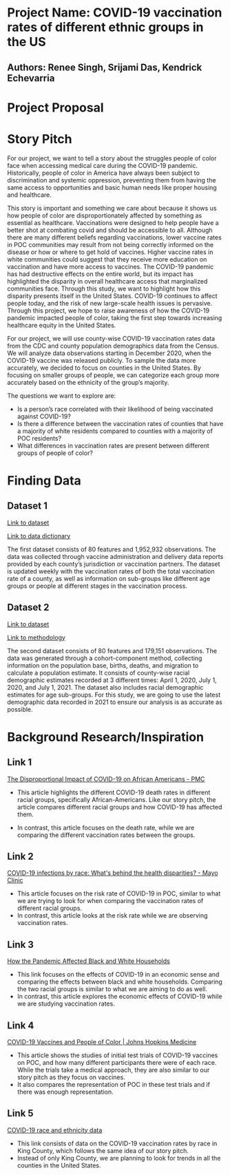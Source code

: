 # Project Name: COVID-19 vaccination rates of different ethnic groups in the US
## Authors: Renee Singh, Srijami Das, Kendrick Echevarria

# Project Proposal
# Story Pitch
For our project, we want to tell a story about the struggles people of color face when accessing medical care during the COVID-19 pandemic. Historically, people of color in America have always been subject to discrimination and systemic oppression, preventing them from having the same access to opportunities and basic human needs like proper housing and healthcare. 

This story is important and something we care about because it shows us how people of color are disproportionately affected by something as essential as healthcare. Vaccinations were designed to help people have a better shot at combating covid and should be accessible to all. Although there are many different beliefs regarding vaccinations, lower vaccine rates in POC communities may result from not being correctly informed on the disease or how or where to get hold of vaccines. Higher vaccine rates in white communities could suggest that they receive more education on vaccination and have more access to vaccines. The COVID-19 pandemic has had destructive effects on the entire world, but its impact has highlighted the disparity in overall healthcare access that marginalized communities face. Through this study, we want to highlight how this disparity presents itself in the United States. COVID-19 continues to affect people today, and the risk of new large-scale health issues is pervasive. Through this project, we hope to raise awareness of how the COVID-19 pandemic impacted people of color, taking the first step towards increasing healthcare equity in the United States.

For our project, we will use county-wise COVID-19 vaccination rates data from the CDC and county population demographics data from the Census. We will analyze data observations starting in December 2020, when the COVID-19 vaccine was released publicly. To sample the data more accurately, we decided to focus on counties in the United States. By focusing on smaller groups of people, we can categorize each group more accurately based on the ethnicity of the group’s majority. 

The questions we want to explore are:
* Is a person’s race correlated with their likelihood of being vaccinated against COVID-19?
* Is there a difference between the vaccination rates of counties that have a majority of white residents compared to counties with a majority of POC residents?
* What differences in vaccination rates are present between different groups of people of color?

# Finding Data

## Dataset 1
[Link to dataset](https://data.cdc.gov/Vaccinations/COVID-19-Vaccinations-in-the-United-States-County/8xkx-amqh) 

[Link to data dictionary](https://data.cdc.gov/api/views/8xkx-amqh/files/355b5160-7bd0-47bb-95ca-3c361fe758f9?download=true&filename=DataDictionary_v36_12082022.xlsx)


The first dataset consists of 80 features and 1,952,932 observations. The data was collected through vaccine administration and delivery data reports provided by each county’s jurisdiction or vaccination partners. The dataset is updated weekly with the vaccination rates of both the total vaccination rate of a county, as well as information on sub-groups like different age groups or people at different stages in the vaccination process. 


## Dataset 2
[Link to dataset](https://www.census.gov/data/tables/time-series/demo/popest/2020s-counties-detail.html)  

[Link to methodology](https://www2.census.gov/programs-surveys/popest/technical-documentation/methodology/2020-2021/methods-statement-v2021.pdf) 


The second dataset consists of 80 features and 179,151 observations. The data was generated through a cohort-component method, collecting information on the population base, births, deaths, and migration to calculate a population estimate. It consists of county-wise racial demographic estimates recorded at 3 different times: April 1, 2020, July 1, 2020, and July 1, 2021. The dataset also includes racial demographic estimates for age sub-groups. For this study, we are going to use the latest demographic data recorded in 2021 to ensure our analysis is as accurate as possible.

# Background Research/Inspiration

## Link 1 
[The Disproportional Impact of COVID-19 on African Americans - PMC](https://www.ncbi.nlm.nih.gov/pmc/articles/PMC7762908/#:~:text=Approximately%2097.9%20out%20of%20every,Asians%20(40.4%20per%20100%2C000))

* This article highlights the different COVID-19 death rates in different racial groups, specifically African-Americans. Like our story pitch, the article compares different racial groups and how COVID-19 has affected them.

* In contrast, this article focuses on the death rate, while we are comparing the different vaccination rates between the groups.


## Link 2
[COVID-19 infections by race: What's behind the health disparities? - Mayo Clinic](https://www.mayoclinic.org/diseases-conditions/coronavirus/expert-answers/coronavirus-infection-by-race/faq-20488802)

* This article focuses on the risk rate of COVID-19 in POC, similar to what we are trying to look for when comparing the vaccination rates of different racial groups.
* In contrast, this article looks at the risk rate while we are observing vaccination rates.


## Link 3
[How the Pandemic Affected Black and White Households](https://www.census.gov/library/stories/2021/07/how-pandemic-affected-black-and-white-households.html)

* This link focuses on the effects of COVID-19 in an economic sense and comparing the effects between black and white households. Comparing the two racial groups is similar to what we are aiming to do as well.
* In contrast, this article explores the economic effects of COVID-19 while we are studying vaccination rates.


## Link 4 
[COVID-19 Vaccines and People of Color | Johns Hopkins Medicine](https://www.hopkinsmedicine.org/health/conditions-and-diseases/coronavirus/covid19-vaccines-and-people-of-color)

* This article shows the studies of initial test trials of COVID-19 vaccines on POC, and how many different participants there were of each race. While the trials take a medical approach, they are also similar to our story pitch as they focus on vaccines.
* It also compares the representation of POC in these test trials and if there was enough representation.


## Link 5
[COVID-19 race and ethnicity data](https://kingcounty.gov/depts/health/covid-19/data/race-ethnicity.aspx)
* This link consists of data on the COVID-19 vaccination rates by race in King County, which follows the same idea of our story pitch.
* Instead of only King County, we are planning to look for trends in all the counties in the United States.
